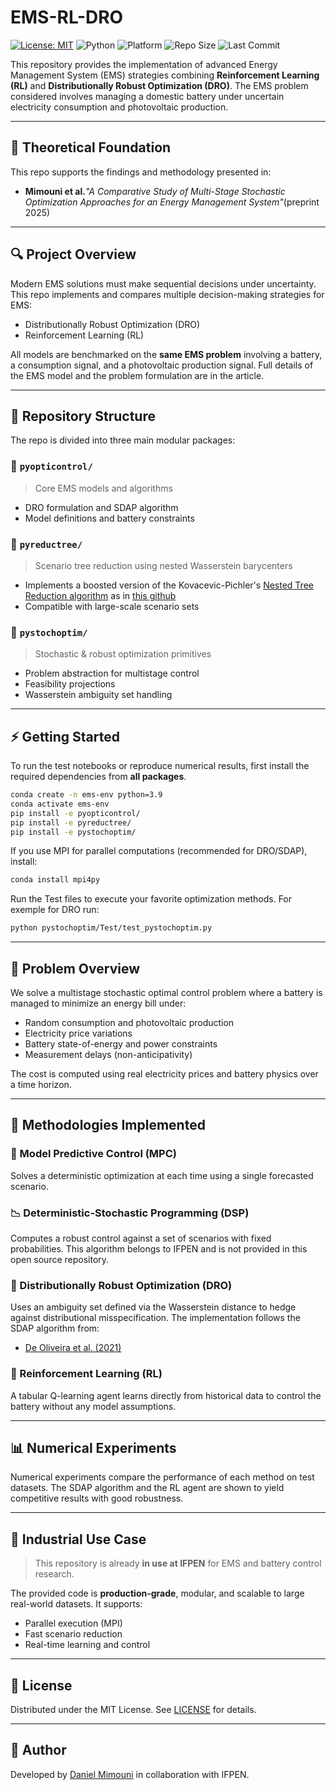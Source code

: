 
# EMS-RL-DRO

[![License: MIT](https://img.shields.io/badge/License-MIT-blue.svg)](https://opensource.org/licenses/MIT)
![Python](https://img.shields.io/badge/Python-3.8%2B-green)
![Platform](https://img.shields.io/badge/platform-MPI%20%7C%20CPU-lightgrey)
![Repo Size](https://img.shields.io/github/repo-size/dan-mim/EMS-RL-DRO)
![Last Commit](https://img.shields.io/github/last-commit/dan-mim/EMS-RL-DRO)

This repository provides the implementation of advanced Energy Management System (EMS) strategies combining **Reinforcement Learning (RL)** and **Distributionally Robust Optimization (DRO)**. The EMS problem considered involves managing a domestic battery under uncertain electricity consumption and photovoltaic production.

---
## 🧩 Theoretical Foundation

This repo supports the findings and methodology presented in:
- **Mimouni et al.**_"A Comparative Study of Multi-Stage Stochastic Optimization Approaches for an Energy Management System"_(preprint 2025)

---

## 🔍 Project Overview

Modern EMS solutions must make sequential decisions under uncertainty. This repo implements and compares multiple decision-making strategies for EMS:
- Distributionally Robust Optimization (DRO)
- Reinforcement Learning (RL)

All models are benchmarked on the **same EMS problem** involving a battery, a consumption signal, and a photovoltaic production signal. Full details of the EMS model and the problem formulation are in the article.

---

## 📁 Repository Structure

The repo is divided into three main modular packages:

### 🔧 `pyopticontrol/` 
> Core EMS models and algorithms
- DRO formulation and SDAP algorithm
- Model definitions and battery constraints

### 🌲 `pyreductree/`  
> Scenario tree reduction using nested Wasserstein barycenters  
- Implements a boosted version of the Kovacevic-Pichler's [Nested Tree Reduction algorithm](https://dan-mim.github.io/files/reduction_tree.pdf) as in [this github](https://github.com/dan-mim/Nested_tree_reduction)
- Compatible with large-scale scenario sets

### 🎯 `pystochoptim/`  
> Stochastic & robust optimization primitives  
- Problem abstraction for multistage control
- Feasibility projections
- Wasserstein ambiguity set handling

---

## ⚡ Getting Started

To run the test notebooks or reproduce numerical results, first install the required dependencies from **all packages**.

```bash
conda create -n ems-env python=3.9
conda activate ems-env
pip install -e pyopticontrol/
pip install -e pyreductree/
pip install -e pystochoptim/
```

If you use MPI for parallel computations (recommended for DRO/SDAP), install:
```bash
conda install mpi4py
```

Run the Test files to execute your favorite optimization methods. For exemple for DRO run:
```bash
python pystochoptim/Test/test_pystochoptim.py
```
---

## 🔬 Problem Overview

We solve a multistage stochastic optimal control problem where a battery is managed to minimize an energy bill under:
- Random consumption and photovoltaic production
- Electricity price variations
- Battery state-of-energy and power constraints
- Measurement delays (non-anticipativity)

The cost is computed using real electricity prices and battery physics over a time horizon.

---

## 🤖 Methodologies Implemented

### 🔁 Model Predictive Control (MPC)
Solves a deterministic optimization at each time using a single forecasted scenario.

### 📉 Deterministic-Stochastic Programming (DSP)
Computes a robust control against a set of scenarios with fixed probabilities. This algorithm belongs to IFPEN and is not provided in this open source repository.

### 🎲 Distributionally Robust Optimization (DRO)
Uses an ambiguity set defined via the Wasserstein distance to hedge against distributional misspecification. The implementation follows the SDAP algorithm from:
- [De Oliveira et al. (2021)](https://link.springer.com/article/10.1007/s11228-021-00600-5)

### 🧠 Reinforcement Learning (RL)
A tabular Q-learning agent learns directly from historical data to control the battery without any model assumptions.

---

## 📊 Numerical Experiments

Numerical experiments compare the performance of each method on test datasets. The SDAP algorithm and the RL agent are shown to yield competitive results with good robustness.

---

## 🏢 Industrial Use Case

> This repository is already **in use at IFPEN** for EMS and battery control research.

The provided code is **production-grade**, modular, and scalable to large real-world datasets. It supports:
- Parallel execution (MPI)
- Fast scenario reduction
- Real-time learning and control

---

## 📜 License

Distributed under the MIT License. See [LICENSE](LICENSE) for details.

---

## 👤 Author

Developed by [Daniel Mimouni](https://github.com/dan-mim) in collaboration with IFPEN.

